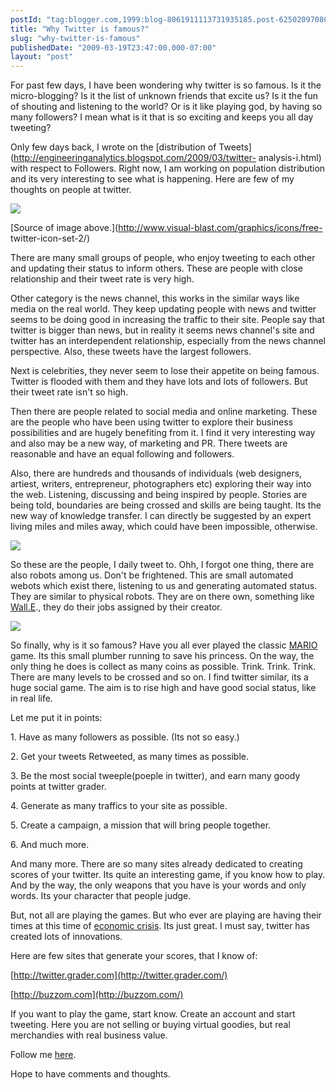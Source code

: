```yaml
---
postId: "tag:blogger.com,1999:blog-8061911113731935185.post-6250209708098881133"
title: "Why Twitter is famous?"
slug: "why-twitter-is-famous"
publishedDate: "2009-03-19T23:47:00.000-07:00"
layout: "post"
---
```


[](http://4.bp.blogspot.com/_UYUaEitRq54/ScNOrTZ1qhI/AAAAAAAAAkc/7C_AvSvgibc/s1600-h/walle.jpg)

For past few days, I have been wondering why twitter is so famous. Is it the
micro-blogging? Is it the list of unknown friends that excite us? Is it the
fun of shouting and listening to the world? Or is it like playing god, by
having so many followers? I mean what is it that is so exciting and keeps you
all day tweeting?  

  

Only few days back, I wrote on the [distribution of
Tweets](http://engineeringanalytics.blogspot.com/2009/03/twitter-
analysis-i.html) with respect to Followers. Right now, I am working on
population distribution and its very interesting to see what is happening.
Here are few of my thoughts on people at twitter.

  

  

![](http://2.bp.blogspot.com/_UYUaEitRq54/ScNI_zOdIAI/AAAAAAAAAkE/8f72O9zeQHc/s400/twitter_icons_free.jpg)

[Source of image above.](http://www.visual-blast.com/graphics/icons/free-
twitter-icon-set-2/)

  

There are many small groups of people, who enjoy tweeting to each other and
updating their status to inform others. These are people with close
relationship and their tweet rate is very high.  

  

Other category is the news channel, this works in the similar ways like media
on the real world. They keep updating people with news and twitter seems to be
doing good in increasing the traffic to their site. People say that twitter is
bigger than news, but in reality it seems news channel's site and twitter has
an interdependent relationship, especially from the news channel perspective.
Also, these tweets have the largest followers.

  

Next is celebrities, they never seem to lose their appetite on being famous.
Twitter is flooded with them and they have lots and lots of followers. But
their tweet rate isn't so high.

  

Then there are people related to social media and online marketing. These are
the people who have been using twitter to explore their business possibilities
and are hugely benefiting from it. I find it very interesting way and also may
be a new way, of marketing and PR. There tweets are reasonable and have an
equal following and followers.

  

Also, there are hundreds and thousands of individuals (web designers, artiest,
writers, entrepreneur, photographers etc) exploring their way into the web.
Listening, discussing and being inspired by people. Stories are being told,
boundaries are being crossed and skills are being taught. Its the new way of
knowledge transfer. I can directly be suggested by an expert living miles and
miles away, which could have been impossible, otherwise.

  

![](http://4.bp.blogspot.com/_UYUaEitRq54/ScNOrTZ1qhI/AAAAAAAAAkc/7C_AvSvgibc/s320/walle.jpg)

So these are the people, I daily tweet to. Ohh, I forgot one thing, there are
also robots among us. Don't be frightened. This are small automated webots
which exist there, listening to us and generating automated status. They are
similar to physical robots. They are on there own, something like
[Wall.E](http://en.wikipedia.org/wiki/WALL-E)., they do their jobs assigned by
their creator.

  

  

![](http://3.bp.blogspot.com/_UYUaEitRq54/ScNJeWQomjI/AAAAAAAAAkU/ytNY7BHYIR8/s400/mario_coins.jpg)

So finally, why is it so famous? Have you all ever played the classic [MARIO
](http://en.wikipedia.org/wiki/Mario)game. Its this small plumber running to
save his princess. On the way, the only thing he does is collect as many coins
as possible. Trink. Trink. Trink. There are many levels to be crossed and so
on. I find twitter similar, its a huge social game. The aim is to rise high
and have good social status, like in real life.

  

Let me put it in points:

  

1\. Have as many followers as possible. (Its not so easy.)

2\. Get your tweets Retweeted, as many times as possible.

3\. Be the most social tweeple(poeple in twitter), and earn many goody points
at twitter grader.

4\. Generate as many traffics to your site as possible.

5\. Create a campaign, a mission that will bring people together.

6\. And much more.

  

And many more. There are so many sites already dedicated to creating scores of
your twitter. Its quite an interesting game, if you know how to play. And by
the way, the only weapons that you have is your words and only words. Its your
character that people judge.

But, not all are playing the games. But who ever are playing are having their
times at this time of [economic
crisis](http://en.wikipedia.org/wiki/Global_financial_crisis_of_2008–2009).
Its just great. I must say, twitter has created lots of innovations.

  

Here are few sites that generate your scores, that I know of:

[http://twitter.grader.com](http://twitter.grader.com/)  

[http://buzzom.com](http://buzzom.com/)

  

If you want to play the game, start know. Create an account and start
tweeting. Here you are not selling or buying virtual goodies, but real
merchandies with real business value.

Follow me [here](http://twitter.com/bexdeep).

  

Hope to have comments and thoughts.

  

